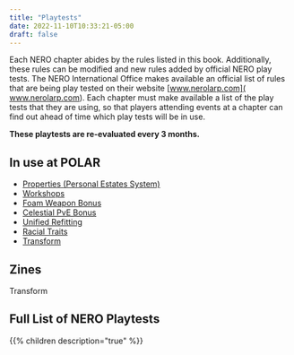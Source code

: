 ```yaml
---
title: "Playtests"
date: 2022-11-10T10:33:21-05:00
draft: false
---
```


Each NERO chapter abides by the rules listed in this book. Additionally, these rules can be modified and new rules added by official NERO play tests. The NERO International Office makes available an official list of rules that are being play tested on their website [www.nerolarp.com]( www.nerolarp.com). Each chapter must make available a list of the play tests that they are using, so that players attending events at a chapter can find out ahead of time which play tests will be in use.

**These playtests are re-evaluated every 3 months.** 

## In use at POLAR

- [Properties (Personal  Estates  System)](https://polarlarp.org/rules/playtest/playtest_properties/)
- [Workshops](https://polarlarp.org/rules/playtest/playtest_workshops/)
- [Foam Weapon Bonus](https://polarlarp.org/rules/playtest/playtest_foam_weapon/)
- [Celestial PvE Bonus](https://polarlarp.org/rules/playtest/playtest_pve_cel/)
- [Unified Refitting](/rules/playtest/playtest_unified_refitting/)
- [Racial Traits](/rules/playtest/playtest_racial_traits/)
- [Transform](https://polarlarp.org/rules/playtest/transform/)

## Zines

Transform

## Full List of NERO Playtests

{{% children description="true" %}}